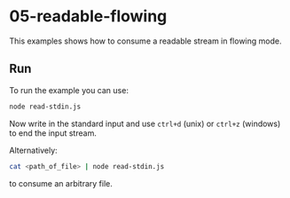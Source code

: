 # 05-readable-flowing

This examples shows how to consume a readable stream in flowing mode.

## Run

To run the example you can use:

```bash
node read-stdin.js
```

Now write in the standard input and use `ctrl+d` (unix) or `ctrl+z` (windows) to end the input stream.

Alternatively:

```bash
cat <path_of_file> | node read-stdin.js
```

to consume an arbitrary file.

